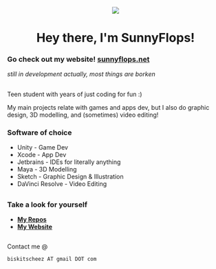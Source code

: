 <p align="center"><img src="https://github.com/user-attachments/assets/267d2fe7-def5-4b71-916a-f0ded73a4bcb"></p>

<div id="toc">
  <ul align="center" style="list-style: none">
    <summary>
      <h1>
        Hey there, I'm SunnyFlops!
      </h1>
    </summary>
  </ul>
</div>

### Go check out my website! [sunnyflops.net](https://sunnyflops.net)
_still in development actually, most things are borken_

##

Teen student with years of just coding for fun :)

My main projects relate with games and apps dev, but I also do graphic design, 3D modelling, and (sometimes) video editing!

### Software of choice
- Unity - Game Dev
- Xcode - App Dev
- Jetbrains - IDEs for literally anything
- Maya - 3D Modelling
- Sketch - Graphic Design & Illustration
- DaVinci Resolve - Video Editing

##

### Take a look for yourself

- **[My Repos](https://github.com/SunnyFloppyDiskStudios?tab=repositories)**
- **[My Website](https://sunnyflops.net)**

##

Contact me @

`biskitscheez AT gmail DOT com`
